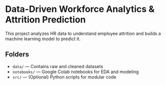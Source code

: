 # Data-Driven Workforce Analytics & Attrition Prediction

This project analyzes HR data to understand employee attrition and builds a machine learning model to predict it.

## Folders
- `data/` — Contains raw and cleaned datasets
- `notebooks/` — Google Colab notebooks for EDA and modeling
- `src/` — (Optional) Python scripts for modular code

